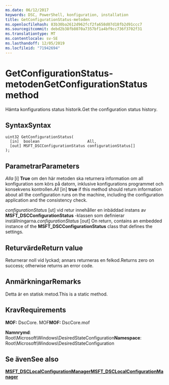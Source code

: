 ```yaml
---
ms.date: 06/12/2017
keywords: DSC, PowerShell, konfiguration, installation
title: GetConfigurationStatus-metoden
ms.openlocfilehash: 83b30ba2612d962fcf2fa658d07d18fb2d91ccc7
ms.sourcegitcommit: debd2b38fb8070a7357bf1a4bf9cc736f3702f31
ms.translationtype: MT
ms.contentlocale: sv-SE
ms.lasthandoff: 12/05/2019
ms.locfileid: "71942694"
---
```

# <a name="getconfigurationstatus-method"></a><span data-ttu-id="bc3a8-103">GetConfigurationStatus-metoden</span><span class="sxs-lookup"><span data-stu-id="bc3a8-103">GetConfigurationStatus method</span></span>

<span data-ttu-id="bc3a8-104">Hämta konfigurations status historik.</span><span class="sxs-lookup"><span data-stu-id="bc3a8-104">Get the configuration status history.</span></span>

## <a name="syntax"></a><span data-ttu-id="bc3a8-105">Syntax</span><span class="sxs-lookup"><span data-stu-id="bc3a8-105">Syntax</span></span>

```mof
uint32 GetConfigurationStatus(
  [in]  boolean                     All,
  [out] MSFT_DSCConfigurationStatus configurationStatus[]
);
```

## <a name="parameters"></a><span data-ttu-id="bc3a8-106">Parametrar</span><span class="sxs-lookup"><span data-stu-id="bc3a8-106">Parameters</span></span>

<span data-ttu-id="bc3a8-107">*Alla* \[i\] **True** om den här metoden ska returnera information om all konfiguration som körs på datorn, inklusive konfigurations programmet och konsekvens kontrollen.</span><span class="sxs-lookup"><span data-stu-id="bc3a8-107">*All* \[in\] **true** if this method should return information about all the configuration runs on the machine, including the configuration application and the consistency check.</span></span>

<span data-ttu-id="bc3a8-108">*configurationStatus* \[ut\] vid retur innehåller en inbäddad instans av **MSFT_DSCConfigurationStatus** -klassen som definierar inställningarna.</span><span class="sxs-lookup"><span data-stu-id="bc3a8-108">*configurationStatus* \[out\] On return, contains an embedded instance of the **MSFT_DSCConfigurationStatus** class that defines the settings.</span></span>

## <a name="return-value"></a><span data-ttu-id="bc3a8-109">Returvärde</span><span class="sxs-lookup"><span data-stu-id="bc3a8-109">Return value</span></span>

<span data-ttu-id="bc3a8-110">Returnerar noll vid lyckad; annars returneras en felkod.</span><span class="sxs-lookup"><span data-stu-id="bc3a8-110">Returns zero on success; otherwise returns an error code.</span></span>

## <a name="remarks"></a><span data-ttu-id="bc3a8-111">Anmärkningar</span><span class="sxs-lookup"><span data-stu-id="bc3a8-111">Remarks</span></span>

<span data-ttu-id="bc3a8-112">Detta är en statisk metod.</span><span class="sxs-lookup"><span data-stu-id="bc3a8-112">This is a static method.</span></span>

## <a name="requirements"></a><span data-ttu-id="bc3a8-113">Krav</span><span class="sxs-lookup"><span data-stu-id="bc3a8-113">Requirements</span></span>

<span data-ttu-id="bc3a8-114">**MOF:** DscCore. MOF</span><span class="sxs-lookup"><span data-stu-id="bc3a8-114">**MOF:** DscCore.mof</span></span>

<span data-ttu-id="bc3a8-115">**Namnrymd**: Root\Microsoft\Windows\DesiredStateConfiguration</span><span class="sxs-lookup"><span data-stu-id="bc3a8-115">**Namespace**: Root\Microsoft\Windows\DesiredStateConfiguration</span></span>

## <a name="see-also"></a><span data-ttu-id="bc3a8-116">Se även</span><span class="sxs-lookup"><span data-stu-id="bc3a8-116">See also</span></span>

[<span data-ttu-id="bc3a8-117">**MSFT_DSCLocalConfigurationManager**</span><span class="sxs-lookup"><span data-stu-id="bc3a8-117">**MSFT_DSCLocalConfigurationManager**</span></span>](msft-dsclocalconfigurationmanager.md)
